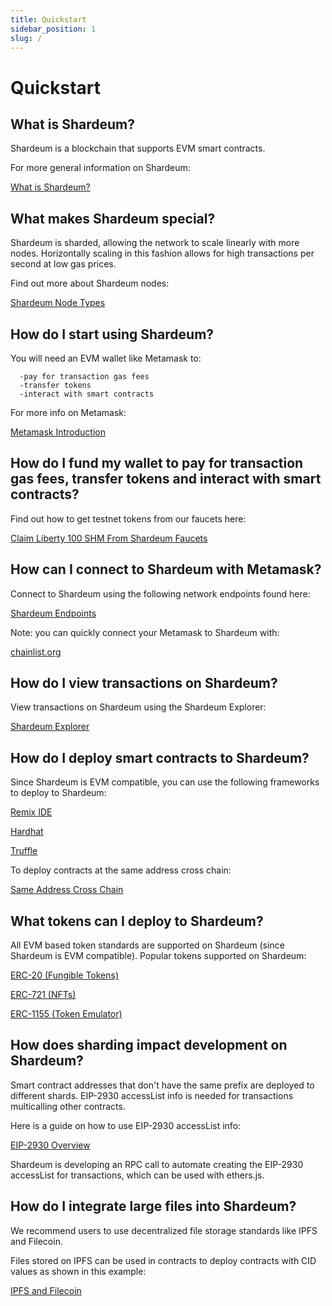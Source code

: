 ```yaml
---
title: Quickstart
sidebar_position: 1
slug: /
---
```


# Quickstart

## What is Shardeum?

Shardeum is a blockchain that supports EVM smart contracts.

For more general information on Shardeum:

[What is Shardeum?](/docs/introduction/what-is-shardeum.md)

## What makes Shardeum special?

Shardeum is sharded, allowing the network to scale linearly with more nodes.
Horizontally scaling in this fashion allows for high transactions per second at low gas prices.

Find out more about Shardeum nodes:

[Shardeum Node Types](/docs/nodes/node-types.md)

## How do I start using Shardeum?

You will need an EVM wallet like Metamask to:

      -pay for transaction gas fees
      -transfer tokens
      -interact with smart contracts

For more info on Metamask:

[Metamask Introduction](/docs/wallets/MetaMask/introduction.md)

## How do I fund my wallet to pay for transaction gas fees, transfer tokens and interact with smart contracts?

Find out how to get testnet tokens from our faucets here:

[Claim Liberty 100 SHM From Shardeum Faucets](/docs/faucet/claim.md)

## How can I connect to Shardeum with Metamask?

Connect to Shardeum using the following network endpoints found here:

[Shardeum Endpoints](/docs/network/endpoints.md)

Note: you can quickly connect your Metamask to Shardeum with:

[chainlist.org](https://chainlist.org/)

## How do I view transactions on Shardeum?

View transactions on Shardeum using the Shardeum Explorer:

[Shardeum Explorer](/docs/network/explorer.md)

## How do I deploy smart contracts to Shardeum?

Since Shardeum is EVM compatible, you can use the following frameworks to deploy to Shardeum:

[Remix IDE](/docs/smartContracts/deploy/remix.md)

[Hardhat](/docs/smartContracts/deploy/hardhat.md)

[Truffle](/docs/smartContracts/deploy/truffle.md)

To deploy contracts at the same address cross chain:

[Same Address Cross Chain](/docs/smartContracts/deploy/sameAddress.md)

## What tokens can I deploy to Shardeum?

All EVM based token standards are supported on Shardeum (since Shardeum is EVM compatible).
Popular tokens supported on Shardeum:

[ERC-20 (Fungible Tokens)](/docs/smartContracts/tokens/ERC-20.md)

[ERC-721 (NFTs)](/docs/smartContracts/tokens/ERC-721.md)

[ERC-1155 (Token Emulator)](/docs/smartContracts/tokens/ERC-1155.md)

## How does sharding impact development on Shardeum?

Smart contract addresses that don't have the same prefix are deployed to different shards.
EIP-2930 accessList info is needed for transactions multicalling other contracts.

Here is a guide on how to use EIP-2930 accessList info:

[EIP-2930 Overview](/docs/smartContracts/EIP-2930/multicallContract.md)

Shardeum is developing an RPC call to automate creating the EIP-2930 accessList for transactions, which can be used with ethers.js.

## How do I integrate large files into Shardeum?

We recommend users to use decentralized file storage standards like IPFS and Filecoin.

Files stored on IPFS can be used in contracts to deploy contracts with CID values as shown in this example:

[IPFS and Filecoin](/docs/storage/ipfsAndFilecoin.md)
